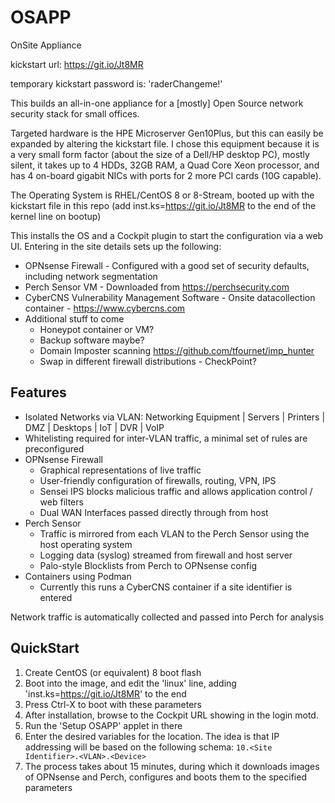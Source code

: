 # OSAPP
OnSite Appliance

kickstart url: https://git.io/Jt8MR

temporary kickstart password is: 'raderChangeme!'

This builds an all-in-one appliance for a [mostly] Open Source network security stack for small offices. 

Targeted hardware is the HPE Microserver Gen10Plus, but this can easily be expanded by altering the kickstart file. I chose this equipment because it is a very small form factor (about the size of a Dell/HP desktop PC), mostly silent, it takes up to 4 HDDs, 32GB RAM, a Quad Core Xeon processor, and has 4 on-board gigabit NICs with ports for 2 more PCI cards (10G capable).

The Operating System is RHEL/CentOS 8 or 8-Stream, booted up with the kickstart file in this repo (add inst.ks=https://git.io/Jt8MR to the end of the kernel line on bootup)

This installs the OS and a Cockpit plugin to start the configuration via a web UI. Entering in the site details sets up the following:

* OPNsense Firewall - Configured with a good set of security defaults, including network segmentation
* Perch Sensor VM - Downloaded from https://perchsecurity.com
* CyberCNS Vulnerability Management Software - Onsite datacollection container - https://www.cybercns.com 
* Additional stuff to come
  * Honeypot container or VM?
  * Backup software maybe?
  * Domain Imposter scanning https://github.com/tfournet/imp_hunter
  * Swap in different firewall distributions - CheckPoint? 
  
## Features ##
* Isolated Networks via VLAN: Networking Equipment | Servers | Printers | DMZ | Desktops | IoT | DVR | VoIP
* Whitelisting required for inter-VLAN traffic, a minimal set of rules are preconfigured
* OPNsense Firewall
  * Graphical representations of live traffic
  * User-friendly configuration of firewalls, routing, VPN, IPS
  * Sensei IPS blocks malicious traffic and allows application control / web filters
  * Dual WAN Interfaces passed directly through from host
* Perch Sensor
  * Traffic is mirrored from each VLAN to the Perch Sensor using the host operating system
  * Logging data (syslog) streamed from firewall and host server
  * Palo-style Blocklists from Perch to OPNsense config
* Containers using Podman
  * Currently this runs a CyberCNS container if a site identifier is entered




  
Network traffic is automatically collected and passed into Perch for analysis 

## QuickStart ##
1. Create CentOS (or equivalent) 8 boot flash
2. Boot into the image, and edit the 'linux' line, adding 'inst.ks=https://git.io/Jt8MR' to the end
3. Press Ctrl-X to boot with these parameters
4. After installation, browse to the Cockpit URL showing in the login motd.
5. Run the 'Setup OSAPP' applet in there
6. Enter the desired variables for the location. The idea is that IP addressing will be based on the following schema:
   `10.<Site Identifier>.<VLAN>.<Device>`
7. The process takes about 15 minutes, during which it downloads images of OPNsense and Perch, configures and boots them to the specified parameters

